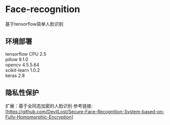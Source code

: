 # Face-recognition
基于tensorflow简单人脸识别

## 环境部署
tensorflow CPU 2.5 <br>
pillow 9.1.0 <br>
opencv 4.5.5.64 <br>
scikit-learn 1.0.2 <br>
keras 2.8 <br>


## 隐私性保护
扩展：基于全同态加密的人脸识别 参考链接:[https://github.com/DevilLost/Secure-Face-Recognition-System-based-on-Fully-Homomorphic-Encryption]
